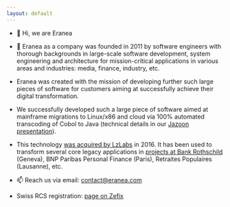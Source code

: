 ```yaml
---
layout: default
---
```


- 👋 Hi, we are Eranea

- 👀 Eranea as a company was founded in 2011 by software engineers with thorough backgrounds in large-scale software development, system engineering and architecture 
for mission-critical applications in various areas and industries: media, finance, industry, etc.

- Eranea was created with the mission of developing further such large pieces of software for customers aiming at successfully achieve their digital transformation.

- We successfully developed such a large piece of software aimed at mainframe migrations to Linux/x86 and cloud via 100% automated transcoding of Cobol to Java (technical details in our [Jazoon presentation](https://www.slideshare.net/didierdurand/2012-0615jazoon12sub138eranealargeappsmigration)). 

- This technology [was acquired by LzLabs](https://www.lzlabs.com/lzlabs-acquire-intellectual-property-technology-assets-eranea/) in 2016. It has been used to transform several core legacy applications in [projects at Bank Rothschild](https://www.fintechfutures.com/2018/02/edmond-de-rothschild-moves-core-mainframe-system-to-lzlabs/) (Geneva), BNP Paribas Personal Finance (Paris), Retraites Populaires (Lausanne), etc.

- 📫 Reach us via email: [contact@eranea.com](contact@eranea.com)

- Swiss RCS registration: [page on Zefix](https://www.zefix.ch/en/search/entity/list/firm/1013645?name=eranea&searchType=exact)

